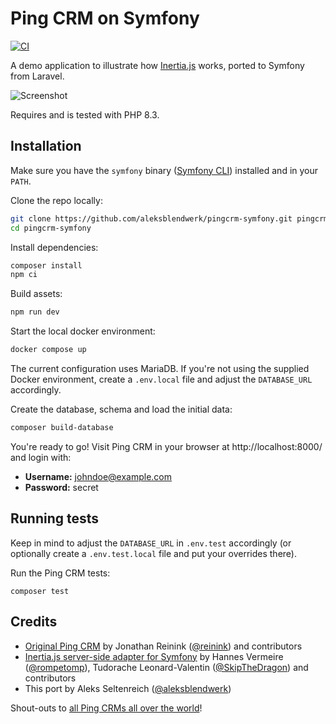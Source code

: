 # Ping CRM on Symfony
[![CI](https://github.com/aleksblendwerk/pingcrm-symfony/workflows/CI/badge.svg)](https://github.com/aleksblendwerk/pingcrm-symfony/actions)

A demo application to illustrate how [Inertia.js](https://inertiajs.com/) works, ported to Symfony from Laravel.

![Screenshot](screenshot.png)

Requires and is tested with PHP 8.3.

## Installation

Make sure you have the `symfony` binary ([Symfony CLI](https://symfony.com/download)) installed and in your `PATH`.

Clone the repo locally:

```sh
git clone https://github.com/aleksblendwerk/pingcrm-symfony.git pingcrm-symfony
cd pingcrm-symfony
```

Install dependencies:

```sh
composer install
npm ci
```

Build assets:

```sh
npm run dev
```

Start the local docker environment:

```sh
docker compose up
```

The current configuration uses MariaDB. If you're not using the supplied Docker environment, create a `.env.local` file
and adjust the `DATABASE_URL` accordingly.

Create the database, schema and load the initial data:

```sh
composer build-database
```

You're ready to go! Visit Ping CRM in your browser at http://localhost:8000/ and login with:

- **Username:** johndoe@example.com
- **Password:** secret

## Running tests

Keep in mind to adjust the `DATABASE_URL` in `.env.test` accordingly 
(or optionally create a `.env.test.local` file and put your overrides there).

Run the Ping CRM tests:

```
composer test
```

## Credits

- [Original Ping CRM](https://github.com/inertiajs/pingcrm) by Jonathan Reinink ([@reinink](https://github.com/reinink)) and contributors
- [Inertia.js server-side adapter for Symfony](https://github.com/SkipTheDragon/inertia-bundle) by Hannes Vermeire ([@rompetomp](https://github.com/rompetomp)), Tudorache Leonard-Valentin ([@SkipTheDragon](https://github.com/SkipTheDragon)) and contributors
- This port by Aleks Seltenreich ([@aleksblendwerk](https://github.com/aleksblendwerk))

Shout-outs to [all Ping CRMs all over the world](https://inertiajs.com/demo-application#third-party)!
